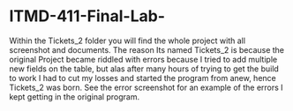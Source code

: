 # ITMD-411-Final-Lab-
Within the Tickets_2 folder you will find the whole project with all screenshot and documents. The reason Its named Tickets_2 is because the original Project became riddled with errors because I tried to add multiple new fields on the table, but alas after many hours of trying to get the build to work I had to cut my losses and started the program from anew, hence Tickets_2 was born. See the error screenshot for an example of the errors I kept getting in the original program.
